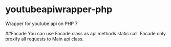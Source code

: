 # youtubeapiwrapper-php
Wrapper for youtube api on PHP 7

##Facade
You can use Facade class as api methods static call. Facade only proxify all requests to Main api class.